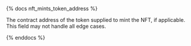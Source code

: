 {% docs nft_mints_token_address %}

The contract address of the token supplied to mint the NFT, if applicable. This field may not handle all edge cases.

{% enddocs %}